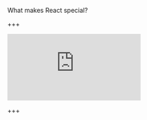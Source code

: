 What makes React special?

+++

<iframe
	class="jsfiddle"
	src="https://jsfiddle.net/suddi/2paq5ygb/embedded/html,css,js,result/dark/"
	allowfullscreen="allowfullscreen"
	frameborder="0">
</iframe>

+++

